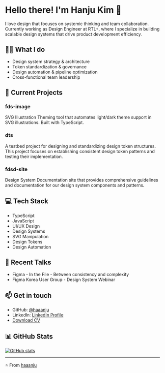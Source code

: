 # Hello there! I'm Hanju Kim 👋

I love design that focuses on systemic thinking and team collaboration. Currently working as Design Engineer at RTL+, where I specialize in building scalable design systems that drive product development efficiency.

## 👨‍💻 What I do
- Design system strategy & architecture
- Token standardization & governance
- Design automation & pipeline optimization
- Cross-functional team leadership

## 🚀 Current Projects

### fds-image
SVG Illustration Theming tool that automates light/dark theme support in SVG illustrations. Built with TypeScript.

### dts
A testbed project for designing and standardizing design token structures. This project focuses on establishing consistent design token patterns and testing their implementation.

### fdsd-site
Design System Documentation site that provides comprehensive guidelines and documentation for our design system components and patterns.

## 💻 Tech Stack
- TypeScript
- JavaScript
- UI/UX Design
- Design Systems
- SVG Manipulation
- Design Tokens
- Design Automation

## 🎤 Recent Talks
- Figma - In the File - Between consistency and complexity
- Figma Korea User Group - Design System Webinar

## 📫 Get in touch
- GitHub: [@haaanju](https://github.com/haaanju)
- LinkedIn: [LinkedIn Profile](https://www.linkedin.com/in/hanjukim)
- [Download CV](https://raw.githubusercontent.com/haaanju/personal/main/release/Hanjukim_CV.pdf)

## 📊 GitHub Stats
[![GitHub stats](https://github-readme-stats.vercel.app/api?username=haaanju&show_icons=true&theme=dracula)](https://github.com/anuraghazra/github-readme-stats)

---
⭐️ From [haaanju](https://github.com/haaanju)
